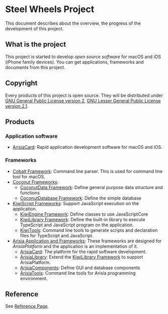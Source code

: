# Steel Wheels Project

This document describes about the overview, the progress of the development
of this project.

## What is the project
This project is started to develop *open source software* for macOS and iOS (iPhone family devices). You can get applications, frameworks and documents from this project.

## Copyright
Every products of this project is open source. They will be distributed under [GNU General Public License version 2](https://opensource.org/licenses/GPL-2.0), [GNU Lesser General Public License version 2.1](https://opensource.org/licenses/LGPL-2.1).

## Products
### Application software
* [ArisiaCard](https://github.com/steel-wheels/Arisia/tree/main/ArisiaCard): Rapid application development software for macOS and iOS. 

### Frameworks
* [Cobalt Framework](https://github.com/steel-wheels/Cobalt): Command line parser. This is used for command line tool for macOS.
* [Coconut Frameworks](https://github.com/steel-wheels/Coconut): 
  - [CoconutData Framework](https://github.com/steel-wheels/Coconut/tree/main/CoconutData): Define general purpose data structure and functions
  - [CoconutDatabase Framework](https://github.com/steel-wheels/Coconut/tree/main/CoconutDatabase): Define the simple database
* [KiwiScript Frameworks](https://github.com/steel-wheels/KiwiScript): Support JavaScript execution on the application.
  - [KiwiEngine Framework](https://github.com/steel-wheels/KiwiScript/tree/main/KiwiEngine): Define classes to use JavaScriptCore
  - [KiwiLibrary Framework](https://github.com/steel-wheels/KiwiScript/tree/main/KiwiLibrary): Define the built-in library to execute TypeScript and JavaScript program on the application.
  - [KiwiTools](https://github.com/steel-wheels/KiwiScript/tree/main/KiwiTools): Command line tools to generate scripts and declaration files for TypeScript and JavaScript.
* [Arisia Application and Frameworks](https://github.com/steel-wheels/Arisia): These frameworks are designed for *ArisiaPlatform* and the application is an implementation of it.
  - [ArisiaCard](https://github.com/steel-wheels/Arisia/tree/main/ArisiaCard): The platform for the rapid software development.
  - [ArisiaLibrary](https://github.com/steel-wheels/Arisia/tree/main/ArisiaLibrary): Extend the [KiwiLibrary Framework](https://github.com/steel-wheels/KiwiScript/tree/main/KiwiLibrary) to support ArisiaPlatform.
  - [ArisiaComponents](https://github.com/steel-wheels/Arisia/tree/main/ArisiaComponent): Define GUI and database components 
  - [ArisiaTools](https://github.com/steel-wheels/Arisia/tree/main/ArisiaTools): Command line tools for Arisia programming environment.

## Reference
See [Reference Page](./Reference.md).

